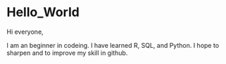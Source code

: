 # Hello_World

Hi everyone,

I am an beginner in codeing. I have learned R, SQL, and Python. I hope
to sharpen and to improve my skill in github.
